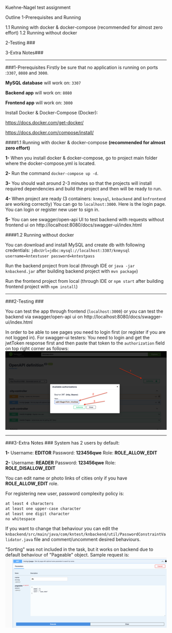 Kuehne-Nagel test assignment

Outline
1-Prerequisites and Running

1.1 Running with docker & docker-compose (recommended for almost zero effort)
1.2 Running without docker

2-Testing ###

3-Extra Notes###

---
###1-Prerequisites
Firstly be sure that no application is running on ports :`3307`, `8080` and `3000`.

**MySQL database** will work on: `3307`

**Backend app** will work on: `8080`

**Frontend app** will work on: `3000`

Install Docker & Docker-Compose (Docker):

https://docs.docker.com/get-docker/

https://docs.docker.com/compose/install/

####1.1 Running with docker & docker-compose **(recommended for almost zero effort)**

**1-** When you install docker & docker-compose, go to project main folder where the docker-compose.yml is located.

**2-** Run the command ```docker-compose up -d```.

**3-** You should wait around 2-3 minutes so that the projects will install required dependencies
and build the project and then will be ready to run.

**4-** When project are ready (3 containers: `knmysql`, `knbackend` and `knfrontend` are working correctly)
You can go to `localhost:3000`. Here is the login page. You can login or register new user to sign in.

**5-** You can see swagger/open-api UI to test backend with requests without frontend ui on
http://localhost:8080/docs/swagger-ui/index.html

####1.2 Running without docker

You can download and install MySQL and create db with following credentials:
`jdbcUrl=jdbc:mysql://localhost:3307/knmysql
username=kntestuser
password=kntestpass`

Run the backend project from local (through IDE or `java -jar knbackend.jar` after building backend project with `mvn package`)

Run the frontend project from local (through IDE or `npm start` after building frontend project with `npm install`)

---

###2-Testing ###

You can test the app through frontend (`localhost:3000`) or you can test the backend via swagger/open-api ui on
http://localhost:8080/docs/swagger-ui/index.html

In order to be able to see pages you need to login first (or register if you are not logged in).
For swagger-ui testers: You need to login and get the jwtToken response first 
and then paste that token to the `authorization` field on top right corner as follows:
![img.png](img.png)

---
###3-Extra Notes ###
System has 2 users by default:

**1-** Username: **EDITOR** Password: **123456qwe** Role: **ROLE_ALLOW_EDIT**

**2-** Username: **READER** Password: **123456qwe** Role: **ROLE_DISALLOW_EDIT**

You can edit name or photo links of cities only if you have **ROLE_ALLOW_EDIT** role.

For registering new user, password complexity policy is:
```
at least 4 characters
at least one upper-case character
at least one digit character
no whitespace
```
If you want to change that behaviour you can edit the
`knbackend/src/main/java/com/kntest/knbackend/util/PasswordConstraintValidator.java` file 
and comment/uncomment desired behaviours.

"Sorting" was not included in the task, but it works on backend due to 
default behaviour of "Pageable" object. Sample request is:
![img_1.png](img_1.png)
